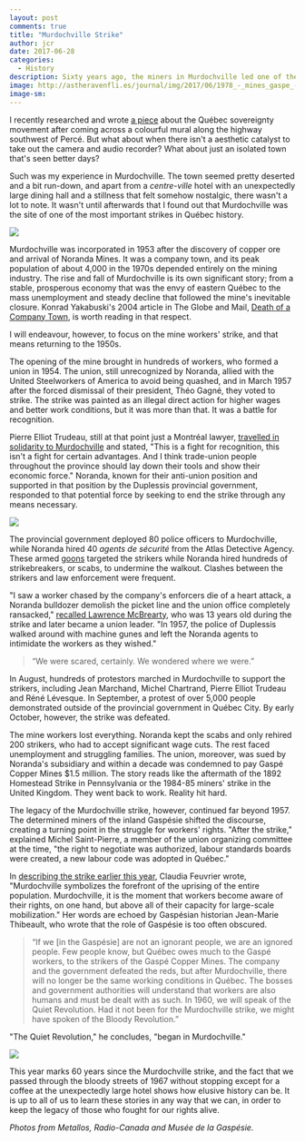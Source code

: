 ```yaml
---
layout: post
comments: true
title: "Murdochville Strike"
author: jcr
date: 2017-06-28
categories:
  - History
description: Sixty years ago, the miners in Murdochville led one of the most important strikes in Québec history.
image: http://astheravenfli.es/journal/img/2017/06/1978_-_mines_gaspe_-_greve_murdochville_ligne_de_piquetage.jpg
image-sm:
--- 
```


I recently researched and wrote <a href="http://astheravenfli.es/journal/2017/06/27/maison-du-pecheurs/" target="blank">a piece</a> about the Québec sovereignty movement after coming across a colourful mural along the highway southwest of Percé. But what about when there isn't a aesthetic catalyst to take out the camera and audio recorder? What about just an isolated town that's seen better days?

Such was my experience in Murdochville. The town seemed pretty deserted and a bit run-down, and apart from a <i>centre-ville</i> hotel with an unexpectedly large dining hall and a stillness that felt somehow nostalgic, there wasn't a lot to note. It wasn't until afterwards that I found out that Murdochville was the site of one of the most important strikes in Québec history.

<img src="http://astheravenfli.es/journal/img/2017/06/murdochville-histoire-mine-1955.jpg">

Murdochville was incorporated in 1953 after the discovery of copper ore and arrival of Noranda Mines. It was a company town, and its peak population of about 4,000 in the 1970s depended entirely on the mining industry. The rise and fall of Murdochville is its own significant story; from a stable, prosperous economy that was the envy of eastern Québec to the mass unemployment and steady decline that followed the mine's inevitable closure. Konrad Yakabuski's 2004 article in The Globe and Mail, <a href="https://www.theglobeandmail.com/report-on-business/rob-magazine/death-of-a-company-town/article18280514/?page=all" target="blank">Death of a Company Town</a>, is worth reading in that respect.

I will endeavour, however, to focus on the mine workers' strike, and that means returning to the 1950s.

The opening of the mine brought in hundreds of workers, who formed a union in 1954. The union, still unrecognized by Noranda, allied with the United Steelworkers of America to avoid being quashed, and in March 1957 after the forced dismissal of their president, Théo Gagné, they voted to strike. The strike was painted as an illegal direct action for higher wages and better work conditions, but it was more than that. It was a battle for recognition.

Pierre Elliot Trudeau, still at that point just a Montréal lawyer, <a href="http://www.cbc.ca/player/play/1797440892" target="blank">travelled in solidarity to Murdochville</a> and stated, "This is a fight for recognition, this isn't a fight for certain advantages. And I think trade-union people throughout the province should lay down their tools and show their economic force." Noranda, known for their anti-union position and supported in that position by the Duplessis provincial government, responded to that potential force by seeking to end the strike through any means necessary. 

<img src="http://astheravenfli.es/journal/img/2017/06/arton8303.jpg">

The provincial government deployed 80 police officers to Murdochville, while Noranda hired 40 <i>agents de sécurité</i> from the Atlas Detective Agency. These armed <a href="https://en.wikipedia.org/wiki/Goon_squad" target="blank">goons</a> targeted the strikers while Noranda hired hundreds of strikebreakers, or scabs, to undermine the walkout. Clashes between the strikers and law enforcement were frequent.

"I saw a worker chased by the company's enforcers die of a heart attack, a Noranda bulldozer demolish the picket line and the union office completely ransacked," <a href="http://www.ledevoir.com/societe/actualites-en-societe/493714/il-y-a-60-ans-la-poudriere-de-murdochville" target="blank">recalled Lawrence McBrearty</a>, who was 13 years old during the strike and later became a union leader. "In 1957, the police of Duplessis walked around with machine gunes and left the Noranda agents to intimidate the workers as they wished."

<blockquote>&ldquo;We were scared, certainly. We wondered where we were.&rdquo;</blockquote>

In August, hundreds of protestors marched in Murdochville to support the strikers, including Jean Marchand, Michel Chartrand, Pierre Elliot Trudeau and Réné Lévesque. In September, a protest of over 5,000 people demonstrated outside of the provincial government in Québec City. By early October, however, the strike was defeated.

The mine workers lost everything. Noranda kept the scabs and only rehired 200 strikers, who had to accept significant wage cuts. The rest faced unemployment and struggling families. The union, moreover, was sued by Noranda's subsidiary and within a decade was condemned to pay Gaspé Copper Mines $1.5 million. The story reads like the aftermath of the 1892 Homestead Strike in Pennsylvania or the 1984-85 miners' strike in the United Kingdom. They went back to work. Reality hit hard.

The legacy of the Murdochville strike, however, continued far beyond 1957. The determined miners of the inland Gaspésie shifted the discourse, creating a turning point in the struggle for workers' rights. "After the strike," explained Michel Saint-Pierre, a member of the union organizing committee at the time, "the right to negotiate was authorized, labour standards boards were created, a new labour code was adopted in Québec."

In <a href="http://journal.alternatives.ca/spip.php?article8303" target="blank">describing the strike earlier this year</a>, Claudia Feuvrier wrote, "Murdochville symbolizes the forefront of the uprising of the entire population. Murdochville, it is the moment that workers become aware of their rights, on one hand, but above all of their capacity for large-scale mobilization." Her words are echoed by Gaspésian historian Jean-Marie Thibeault, who wrote that the role of Gaspésie is too often obscured.

<blockquote>&ldquo;If we [in the Gaspésie] are not an ignorant people, we are an ignored people. Few people know, but Québec owes much to the Gaspé workers, to the strikers of the Gaspé Copper Mines. The company and the government defeated the reds, but after Murdochville, there will no longer be the same working conditions in Québec. The bosses and government authorities will understand that workers are also humans and must be dealt with as such. In 1960, we will speak of the Quiet Revolution. Had it not been for the Murdochville strike, we might have spoken of the Bloody Revolution.&rdquo;</blockquote>

"The Quiet Revolution," he concludes, "began in Murdochville."

<img src="http://astheravenfli.es/journal/img/2017/06/murdochville-histoire-greve-mine-1956-1957.jpg">

This year marks 60 years since the Murdochville strike, and the fact that we passed through the bloody streets of 1967 without stopping except for a coffee at the unexpectedly large hotel shows how elusive history can be. It is up to all of us to learn these stories in any way that we can, in order to keep the legacy of those who fought for our rights alive.

<i>Photos from Metallos, Radio-Canada and Musée de la Gaspésie.</i>